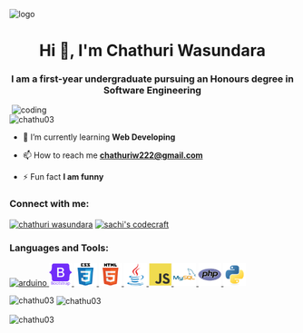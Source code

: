 ![logo](https://github.com/chathu03/chathu03/blob/main/banner.png)
<h1 align="center">Hi 👋, I'm Chathuri Wasundara</h1>
<h3 align="center">I am a first-year undergraduate pursuing an Honours degree in Software Engineering</h3>

<img align="right" alt="coding" width="500" src="https://media0.giphy.com/media/hpXdHPfFI5wTABdDx9/giphy.gif?cid=6c09b9527z0nxk425bbz485f92xiccm0uhtp0yvrcmue35em&ep=v1_internal_gif_by_id&rid=giphy.gif&ct=g" >

<p align="left"> <img src="https://komarev.com/ghpvc/?username=chathu03&label=Profile%20views&color=0e75b6&style=flat" alt="chathu03" /> </p>

- 🌱 I’m currently learning **Web Developing**

- 📫 How to reach me **chathuriw222@gmail.com**

- ⚡ Fun fact **I am funny**

<h3 align="left">Connect with me:</h3>
<p align="left">
<a href="https://linkedin.com/in/chathuri wasundara" target="blank"><img align="center" src="https://raw.githubusercontent.com/rahuldkjain/github-profile-readme-generator/master/src/images/icons/Social/linked-in-alt.svg" alt="chathuri wasundara" height="30" width="40" /></a>
<a href="https://www.youtube.com/c/sachi's codecraft" target="blank"><img align="center" src="https://raw.githubusercontent.com/rahuldkjain/github-profile-readme-generator/master/src/images/icons/Social/youtube.svg" alt="sachi's codecraft" height="30" width="40" /></a>
</p>

<h3 align="left">Languages and Tools:</h3>
<p align="left"> <a href="https://www.arduino.cc/" target="_blank" rel="noreferrer"> <img src="https://cdn.worldvectorlogo.com/logos/arduino-1.svg" alt="arduino" width="40" height="40"/> </a> <a href="https://getbootstrap.com" target="_blank" rel="noreferrer"> <img src="https://raw.githubusercontent.com/devicons/devicon/master/icons/bootstrap/bootstrap-plain-wordmark.svg" alt="bootstrap" width="40" height="40"/> </a> <a href="https://www.w3schools.com/css/" target="_blank" rel="noreferrer"> <img src="https://raw.githubusercontent.com/devicons/devicon/master/icons/css3/css3-original-wordmark.svg" alt="css3" width="40" height="40"/> </a> <a href="https://www.w3.org/html/" target="_blank" rel="noreferrer"> <img src="https://raw.githubusercontent.com/devicons/devicon/master/icons/html5/html5-original-wordmark.svg" alt="html5" width="40" height="40"/> </a> <a href="https://www.java.com" target="_blank" rel="noreferrer"> <img src="https://raw.githubusercontent.com/devicons/devicon/master/icons/java/java-original.svg" alt="java" width="40" height="40"/> </a> <a href="https://developer.mozilla.org/en-US/docs/Web/JavaScript" target="_blank" rel="noreferrer"> <img src="https://raw.githubusercontent.com/devicons/devicon/master/icons/javascript/javascript-original.svg" alt="javascript" width="40" height="40"/> </a> <a href="https://www.mysql.com/" target="_blank" rel="noreferrer"> <img src="https://raw.githubusercontent.com/devicons/devicon/master/icons/mysql/mysql-original-wordmark.svg" alt="mysql" width="40" height="40"/> </a> <a href="https://www.php.net" target="_blank" rel="noreferrer"> <img src="https://raw.githubusercontent.com/devicons/devicon/master/icons/php/php-original.svg" alt="php" width="40" height="40"/> </a> <a href="https://www.python.org" target="_blank" rel="noreferrer"> <img src="https://raw.githubusercontent.com/devicons/devicon/master/icons/python/python-original.svg" alt="python" width="40" height="40"/> </a> </p>

<p><img align="left" src="https://github-readme-stats.vercel.app/api/top-langs?username=chathu03&show_icons=true&locale=en&layout=compact" alt="chathu03" /></p>

<p>&nbsp;<img align="center" src="https://github-readme-stats.vercel.app/api?username=chathu03&show_icons=true&locale=en" alt="chathu03" /></p>

<p><img align="center" src="https://github-readme-streak-stats.herokuapp.com/?user=chathu03&" alt="chathu03" /></p>
